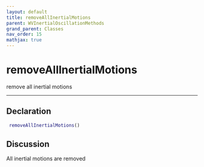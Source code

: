 ```yaml
---
layout: default
title: removeAllInertialMotions
parent: WVInertialOscillationMethods
grand_parent: Classes
nav_order: 15
mathjax: true
---
```


#  removeAllInertialMotions

remove all inertial motions


---

## Declaration
```matlab
 removeAllInertialMotions()
```
## Discussion

  All inertial motions are removed
    

